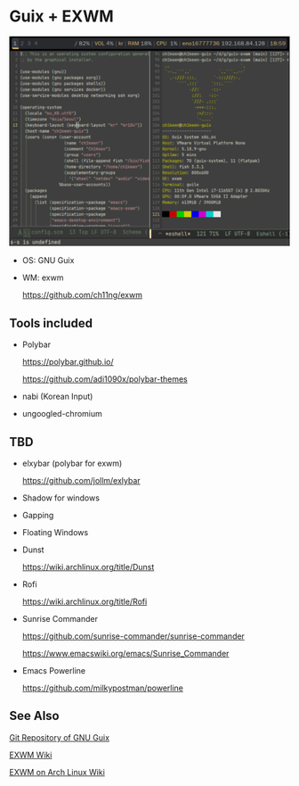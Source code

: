 # Guix + EXWM

![GNU Guix with EXWM rice](https://github.com/Ch1keen/dotfiles/blob/abc2a05fde127667a9969fa38745de06ffc0a48c/guix/guix-exwm/GNU%20Guix%20+%20exwm.png)

* OS: GNU Guix

* WM: exwm

  https://github.com/ch11ng/exwm

## Tools included

* Polybar

  https://polybar.github.io/
  
  https://github.com/adi1090x/polybar-themes
  
* nabi (Korean Input)

* ungoogled-chromium

## TBD

* elxybar (polybar for exwm)

  https://github.com/jollm/exlybar
  
* Shadow for windows

* Gapping

* Floating Windows

* Dunst

  https://wiki.archlinux.org/title/Dunst

* Rofi

  https://wiki.archlinux.org/title/Rofi
  
* Sunrise Commander

  https://github.com/sunrise-commander/sunrise-commander

  https://www.emacswiki.org/emacs/Sunrise_Commander
  
* Emacs Powerline

  https://github.com/milkypostman/powerline

## See Also

[Git Repository of GNU Guix](https://git.savannah.gnu.org/cgit/guix.git/tree/gnu)

[EXWM Wiki](https://github.com/ch11ng/exwm/wiki)

[EXWM on Arch Linux Wiki](https://wiki.archlinux.org/title/EXWM)

